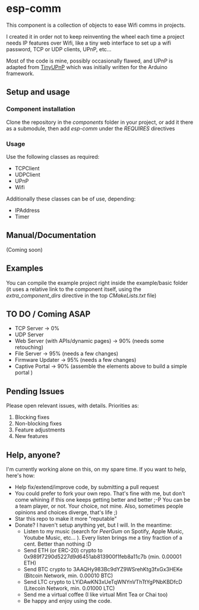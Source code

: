 # esp-comm

This component is a collection of objects to ease Wifi comms in projects.

I created it in order not to keep reinventing the wheel each time a project needs IP features over Wifi, like a tiny web interface to set up a wifi password, TCP or UDP clients, UPnP, etc...

Most of the code is mine, possibly occasionally flawed, and UPnP is adapted from [TinyUPnP](https://github.com/ofekp/TinyUPnP) which was initially written for the Arduino framework.

## Setup and usage

### Component installation

Clone the repository in the _components_ folder in your project, or add it there as a submodule, then add _esp-comm_ under the _REQUIRES_ directives

### Usage

Use the following classes as required:
- TCPClient
- UDPClient
- UPnP
- Wifi
  
Additionally these classes can be of use, depending:
- IPAddress
- Timer

## Manual/Documentation

(Coming soon)

## Examples

You can compile the example project right inside the example/basic folder (it uses a relative link to the component itself, using the _extra_component_dirs_ directive in the top _CMakeLists.txt_ file)

## TO DO / Coming ASAP

- TCP Server -> 0%
- UDP Server
- Web Server (with APIs/dynamic pages) -> 90% (needs some retouching)
- File Server -> 95% (needs a few changes)
- Firmware Updater -> 95% (needs a few changes)
- Captive Portal -> 90% (assemble the elements above to build a simple portal )
  
## Pending Issues

Please open relevant issues, with details. Priorities as:

1. Blocking fixes
2. Non-blocking fixes
3. Feature adjustments
4. New features

## Help, anyone?

I'm currently working alone on this, on my spare time. If you want to help, here's how:
- Help fix/extend/improve code, by submitting a pull request
- You could prefer to fork your own repo. That's fine with me, but don't come whining if this one keeps getting better and better ;-P You can be a team player, or not. Your choice, not mine. Also, sometimes people opinions and choices diverge, that's life ;)
- Star this repo to make it more "reputable"
- Donate? I haven't setup anything yet, but I will. In the meantime:
  - Listen to my music (search for _PeerGum_ on Spotify, Apple Music, Youtube Music, etc... ). Every listen brings me a tiny fraction of a cent. Better than nothing :D
  - Send ETH (or ERC-20) crypto to 0x989f7290d5227d9d6451ab813900f1feb8a11c7b (min. 0.00001 ETH)
  - Send BTC crypto to 3AAQHy983Bc9dYZ9WSrehKtg3fxGx3HEKe (Bitcoin Network, min. 0.00010 BTC)
  - Send LTC crypto to LYiDAwKN3xUeTqWNYnVThTtYgPNbKBDfcD (Litecoin Network, min. 0.01000 LTC)
  - Send me a virtual coffee (I like virtual Mint Tea or Chai too)
  - Be happy and enjoy using the code.
